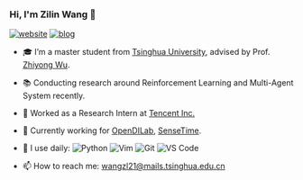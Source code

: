 ﻿### Hi, I'm Zilin Wang 👋 
[![website](https://img.shields.io/badge/-personal%20page-important?style=plastic&logo=MEGA)](https://zerlinwang.github.io)
[![blog](https://img.shields.io/badge/-blog-green?style=plastic&logo=zhihu)](https://www.zhihu.com/people/yue-lin-lin-36)
- 🎓 I’m a master student from [Tsinghua University](https://www.tsinghua.edu.cn/), advised by Prof. [Zhiyong Wu](https://www.sigs.tsinghua.edu.cn/zywu/main.htm).
- 📚 Conducting research around Reinforcement Learning and Multi-Agent System recently.
- :briefcase: Worked as a Research Intern at [Tencent Inc.](https://www.tencent.com/en-us/)
- 🔭 Currently working for [OpenDILab](https://opendilab.github.io/DI-engine/), [SenseTime](https://www.sensetime.com/cn/).
- 🚀 I use daily:
![Python](https://img.shields.io/badge/-Python-8fcfd1?style=plastic&logo=Python)
![Vim](https://img.shields.io/badge/-Vim-brightgreen?style=plastic&logo=vim)
![Git](https://img.shields.io/badge/-Git-black?style=plastic&logo=git)
![VS Code](https://img.shields.io/badge/-VS%20Code-007ACC?style=plastic&logo=visual-studio-code)

- 📫 How to reach me: wangzl21@mails.tsinghua.edu.cn
